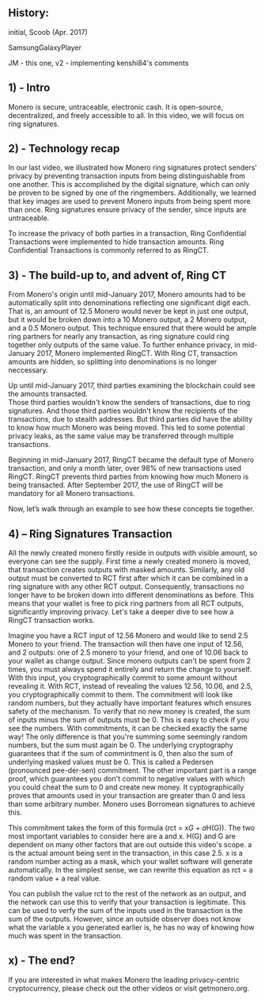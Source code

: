 ## History:
initial, Scoob (Apr. 2017)

SamsungGalaxyPlayer

JM - this one, v2 - implementing kenshi84's comments

## 1) - Intro

Monero is secure, untraceable, electronic cash. It is open-source, decentralized, and freely accessible to all.
In this video, we will focus on ring signatures.
 
## 2) - Technology recap
 
In our last video, we illustrated how Monero ring signatures protect senders' privacy by preventing transaction inputs from being distinguishable from one another.
This is accomplished by the digital signature, which can only be proven to be signed by one of the ringmembers.
Additionally, we learned that key images are used to prevent Monero inputs from being spent more than once.
Ring signatures ensure privacy of the sender, since inputs are untraceable.

To increase the privacy of both parties in a transaction, Ring Confidential Transactions were implemented to hide transaction amounts.
Ring Confidential Transactions is commonly referred to as RingCT.

## 3) - The build-up to, and advent of, Ring CT

From Monero's origin until mid-January 2017, Monero amounts had to be automatically split into denominations reflecting one significant digit each.
That is, an amount of 12.5 Monero would never be kept in just one output, but it would be broken down into a 10 Monero output, a 2 Monero output, and a 0.5 Monero output.
This technique ensured that there would be ample ring partners for nearly any transaction, as ring signature could ring together only outputs of the same value.
To further enhance privacy, in mid-January 2017, Monero implemented RingCT.
With Ring CT, transaction amounts are hidden, so splitting into denominations is no longer neccessary.

Up until mid-January 2017, third parties examining the blockchain could see the amounts transacted.  
Those third parties wouldn't know the senders of transactions, due to ring signatures.
And those third parties wouldn't know the recipients of the transactions, due to stealth addresses.
But third parties did have the ability to know how much Monero was being moved.
This led to some potential privacy leaks, as the same value may be transferred through multiple transactions.

Beginning in mid-January 2017, RingCT became the default type of Monero transaction, and only a month later, over 98% of new transactions used RingCT.
RingCT prevents third parties from knowing how much Monero is being transacted.
After September 2017, the use of RingCT will be mandatory for all Monero transactions.

Now, let’s walk through an example to see how these concepts tie together.

## 4) – Ring Signatures Transaction

All the newly created monero firstly reside in outputs with visible amount, so everyone can see the supply.
First time a newly created monero is moved, that transaction creates outputs with masked amounts.
Similarly, any old output must be converted to RCT first after which it can be combined in a ring signature with any other RCT output.
Consequently, transactions no longer have to be broken down into different denominations as before.
This means that your wallet is free to pick ring partners from all RCT outputs, significantly improving privacy.
Let's take a deeper dive to see how a RingCT transaction works.

Imagine you have a RCT input of 12.56 Monero and would like to send 2.5 Monero to your friend.
The transaction will then have one input of 12.56, and 2 outputs: one of 2.5 monero to your friend, and one of 10.06 back to your wallet as change output.
Since monero outputs can't be spent from 2 times, you must always spend it entirely and return the change to yourself.
With this input, you cryptographically commit to some amount without revealing it.
With RCT, instead of revealing the values 12.56, 10.06, and 2.5, you cryptographically commit to them.
The commitment will look like random numbers, but they actually have important features which ensures safety of the mechanism.
To verify that no new money is created, the sum of inputs minus the sum of outputs must be 0.
This is easy to check if you see the numbers.
With commitments, it can be checked exactly the same way!
The only difference is that you're summing some seemingly random numbers, but the sum must again be 0.
The underlying cryptography guarantees that if the sum of commintment is 0, then also the sum of underlying masked values must be 0.
This is called a Pedersen (pronounced pee-der-sen) commitment.
The other important part is a range proof, which guarantees you don't commit to negative values with which you could cheat the sum to 0 and create new money.
It cyptographically proves that amounts used in your transaction are greater than 0 and less than some arbitrary number.
Monero uses Borromean signatures to achieve this.

This commitment takes the form of this formula (rct = x*G + a*H(G)).
The two most important variables to consider here are a and x.
H(G) and G are dependent on many other factors that are out outside this video's scope.
a is the actual amount being sent in the transaction, in this case 2.5.
x is a random number acting as a mask, which your wallet software will generate automatically.
In the simplest sense, we can rewrite this equation as rct = a random value + a real value.

You can publish the value rct to the rest of the network as an output, and the network can use this to verify that your transaction is legitimate. This can be used to verfy the sum of the inputs used in the transaction is the sum of the outputs.
However, since an outside observer does not know what the variable x you generated earlier is, he has no way of knowing how much was spent in the transaction.

## x) - The end?

If you are interested in what makes Monero the leading privacy-centric cryptocurrency, please check out the other videos or visit getmonero.org.
